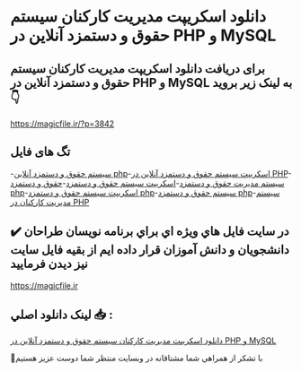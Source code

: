 # دانلود اسکریپت مدیریت کارکنان سیستم حقوق و دستمزد آنلاین در PHP و MySQL

## برای دریافت دانلود اسکریپت مدیریت کارکنان سیستم حقوق و دستمزد آنلاین در PHP و MySQL به لینک زیر بروید 👇

https://magicfile.ir/?p=3842

## تگ های فایل

-[سیستم حقوق و دستمزد آنلاین php](https://magicfile.ir/product/%d8%a7%d8%b3%da%a9%d8%b1%db%8c%d9%be%d8%aa-%d9%85%d8%af%db%8c%d8%b1%db%8c%d8%aa-%da%a9%d8%a7%d8%b1%da%a9%d9%86%d8%a7%d9%86-%d8%b3%db%8c%d8%b3%d8%aa%d9%85-%d8%ad%d9%82%d9%88%d9%82-%d9%88-%d8%af%d8%b3%d8%aa%d9%85%d8%b2%d8%af-php-mysql/)-[اسکریپت سیستم حقوق و دستمزد آنلاین در PHP](https://magicfile.ir/product/%d8%a7%d8%b3%da%a9%d8%b1%db%8c%d9%be%d8%aa-%d9%85%d8%af%db%8c%d8%b1%db%8c%d8%aa-%da%a9%d8%a7%d8%b1%da%a9%d9%86%d8%a7%d9%86-%d8%b3%db%8c%d8%b3%d8%aa%d9%85-%d8%ad%d9%82%d9%88%d9%82-%d9%88-%d8%af%d8%b3%d8%aa%d9%85%d8%b2%d8%af-php-mysql/)-[سیستم مدیریت حقوق و دستمزد](https://magicfile.ir/product/%d8%a7%d8%b3%da%a9%d8%b1%db%8c%d9%be%d8%aa-%d9%85%d8%af%db%8c%d8%b1%db%8c%d8%aa-%da%a9%d8%a7%d8%b1%da%a9%d9%86%d8%a7%d9%86-%d8%b3%db%8c%d8%b3%d8%aa%d9%85-%d8%ad%d9%82%d9%88%d9%82-%d9%88-%d8%af%d8%b3%d8%aa%d9%85%d8%b2%d8%af-php-mysql/)-[اسکریپت سیستم حقوق و دستمزد](https://magicfile.ir/product/%d8%a7%d8%b3%da%a9%d8%b1%db%8c%d9%be%d8%aa-%d9%85%d8%af%db%8c%d8%b1%db%8c%d8%aa-%da%a9%d8%a7%d8%b1%da%a9%d9%86%d8%a7%d9%86-%d8%b3%db%8c%d8%b3%d8%aa%d9%85-%d8%ad%d9%82%d9%88%d9%82-%d9%88-%d8%af%d8%b3%d8%aa%d9%85%d8%b2%d8%af-php-mysql/)-[حقوق و دستمزد php](https://magicfile.ir/product/%d8%a7%d8%b3%da%a9%d8%b1%db%8c%d9%be%d8%aa-%d9%85%d8%af%db%8c%d8%b1%db%8c%d8%aa-%da%a9%d8%a7%d8%b1%da%a9%d9%86%d8%a7%d9%86-%d8%b3%db%8c%d8%b3%d8%aa%d9%85-%d8%ad%d9%82%d9%88%d9%82-%d9%88-%d8%af%d8%b3%d8%aa%d9%85%d8%b2%d8%af-php-mysql/)-[اسکریپت سیستم حقوق و دستمزد php](https://magicfile.ir/product/%d8%a7%d8%b3%da%a9%d8%b1%db%8c%d9%be%d8%aa-%d9%85%d8%af%db%8c%d8%b1%db%8c%d8%aa-%da%a9%d8%a7%d8%b1%da%a9%d9%86%d8%a7%d9%86-%d8%b3%db%8c%d8%b3%d8%aa%d9%85-%d8%ad%d9%82%d9%88%d9%82-%d9%88-%d8%af%d8%b3%d8%aa%d9%85%d8%b2%d8%af-php-mysql/)-[سیستم حقوق و دستمزد php](https://magicfile.ir/product/%d8%a7%d8%b3%da%a9%d8%b1%db%8c%d9%be%d8%aa-%d9%85%d8%af%db%8c%d8%b1%db%8c%d8%aa-%da%a9%d8%a7%d8%b1%da%a9%d9%86%d8%a7%d9%86-%d8%b3%db%8c%d8%b3%d8%aa%d9%85-%d8%ad%d9%82%d9%88%d9%82-%d9%88-%d8%af%d8%b3%d8%aa%d9%85%d8%b2%d8%af-php-mysql/)-[سیستم مدیریت کارکنان در PHP](https://magicfile.ir/product/%d8%a7%d8%b3%da%a9%d8%b1%db%8c%d9%be%d8%aa-%d9%85%d8%af%db%8c%d8%b1%db%8c%d8%aa-%da%a9%d8%a7%d8%b1%da%a9%d9%86%d8%a7%d9%86-%d8%b3%db%8c%d8%b3%d8%aa%d9%85-%d8%ad%d9%82%d9%88%d9%82-%d9%88-%d8%af%d8%b3%d8%aa%d9%85%d8%b2%d8%af-php-mysql/)

## ✔️ در سايت فايل هاي ويژه اي براي برنامه نويسان طراحان دانشجويان و دانش آموزان قرار داده ايم از بقيه فايل سايت نيز ديدن فرماييد

https://magicfile.ir


## لينک دانلود اصلي 📥 :

[دانلود اسکریپت مدیریت کارکنان سیستم حقوق و دستمزد آنلاین در PHP و MySQL](https://magicfile.ir/product/%d8%a7%d8%b3%da%a9%d8%b1%db%8c%d9%be%d8%aa-%d9%85%d8%af%db%8c%d8%b1%db%8c%d8%aa-%da%a9%d8%a7%d8%b1%da%a9%d9%86%d8%a7%d9%86-%d8%b3%db%8c%d8%b3%d8%aa%d9%85-%d8%ad%d9%82%d9%88%d9%82-%d9%88-%d8%af%d8%b3%d8%aa%d9%85%d8%b2%d8%af-php-mysql/) 


🙏با تشکر از همراهي شما مشتاقانه در وبسایت منتظر شما دوست عزیز هستیم

